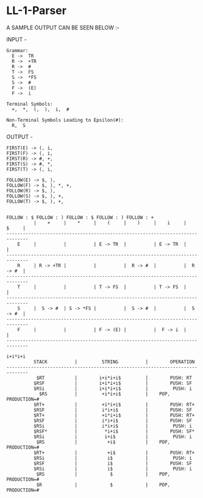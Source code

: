 # LL-1-Parser




A SAMPLE OUTPUT CAN BE SEEN BELOW :-

INPUT - 

    Grammar: 
      E ->  TR
      R ->  +TR
      R ->  #
      T ->  FS
      S ->  *FS
      S ->  #
      F ->  (E)
      F ->  i

    Terminal Symbols:
      +,  *,  (,  ),  i,  #

    Non-Terminal Symbols Leading to Epsilon(#):
      R,  S

OUTPUT - 

    FIRST(E) -> (, i, 
    FIRST(F) -> (, i,
    FIRST(R) -> #, +,
    FIRST(S) -> #, *,
    FIRST(T) -> (, i,

    FOLLOW(E) -> $, ),
    FOLLOW(F) -> $, ), *, +,
    FOLLOW(R) -> $, ),
    FOLLOW(S) -> $, ), +, 
    FOLLOW(T) -> $, ), +,


    FOLLOW : $ FOLLOW : ) FOLLOW : $ FOLLOW : ) FOLLOW : +
              |    +     |    *     |    (     |    )     |    i     |    $     |
    ------------------------------------------------------------------------------
        E     |          |          | E -> TR  |          | E -> TR  |          |
    ------------------------------------------------------------------------------
        R     | R -> +TR |          |          |  R -> #  |          |  R -> #  |
    ------------------------------------------------------------------------------
        T     |          |          | T -> FS  |          | T -> FS  |          |
    ------------------------------------------------------------------------------
        S     |  S -> #  | S -> *FS |          |  S -> #  |          |  S -> #  |
    ------------------------------------------------------------------------------
        F     |          |          | F -> (E) |          |  F -> i  |          |
    ------------------------------------------------------------------------------

    i+i*i+i
              STACK          |         STRING          |        OPERATION        
    ------------------------------------------------------------------------------
               $RT           |        i+i*i+i$         |        PUSH: RT
              $RSF           |        i+i*i+i$         |        PUSH: SF
              $RSi           |        i+i*i+i$         |         PUSH: i
                $RS          |         +i*i+i$         |    POP, PRODUCTION=#    
              $RT+           |         +i*i+i$         |        PUSH: RT+
              $RSF           |         i*i+i$          |        PUSH: SF
              $RT+           |         +i*i+i$         |        PUSH: RT+
              $RSF           |         i*i+i$          |        PUSH: SF
              $RSi           |         i*i+i$          |         PUSH: i
              $RSF*          |          *i+i$          |        PUSH: SF*
              $RSi           |          i+i$           |         PUSH: i
               $RS           |           +i$           |    POP, PRODUCTION=#
              $RT+           |           +i$           |        PUSH: RT+
              $RSi           |           i$            |         PUSH: i
              $RSF           |           i$            |        PUSH: SF
              $RSi           |           i$            |         PUSH: i
               $RS           |            $            |    POP, PRODUCTION=#
               $R            |            $            |    POP, PRODUCTION=#
